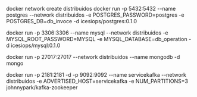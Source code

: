 docker network create distribuidos
docker run -p 5432:5432 --name postgres --network distribuidos -e POSTGRES_PASSWORD=postgres -e POSTGRES_DB=db_invoce -d icesiops/postgres:0.1.0

docker run -p 3306:3306 --name mysql --network distribuidos -e MYSQL_ROOT_PASSWORD=MYSQL -e MYSQL_DATABASE=db_operation -d icesiops/mysql:0.1.0

docker run -p 27017:27017 --network distribuidos --name mongodb -d mongo

docker run -p 2181:2181 -d -p 9092:9092 --name servicekafka --network distribuidos -e ADVERTISED_HOST=servicekafka -e NUM_PARTITIONS=3 johnnypark/kafka-zookeeper